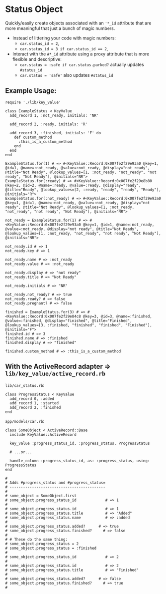
# Status Object

Quickly/easily create objects associated with an `'*_id` attribute that are more
meaningful that just a bunch of magic numbers.

* Instead of littering your code with magic numbers:
  * `car.status_id = 2`,
  * `car.status_id = 3 if car.status_id == 2`,
* Interact with the `#*_id` attribute using a proxy attribute that is more
  flexible and descriptive:
  * `car.status = :safe if car.status.parked?` actually updates `#status_id`
  * `car.status = 'safe'` also updates `#status_id`

## Example Usage:

    require './lib/key_value'

    class ExampleStatus < KeyValue
      add_record 1, :not_ready, initials: 'NR'

      add_record 2, :ready, initials: 'R'

      add_record 3, :finished, initials: 'F' do
        def custom_method
          :this_is_a_custom_method
        end
      end
    end

    ExampleStatus.for(1) # => #<KeyValue::Record:0x007fe2f29e93a0 @key=1, @id=1, @name=:not_ready, @value=:not_ready, @display="not ready", @title="Not Ready", @lookup_values=[1, :not_ready, "not_ready", "not ready", "Not Ready"], @initials="NR">
    ExampleStatus.for(:ready) # => #<KeyValue::Record:0x007fe2f29e8b80 @key=2, @id=2, @name=:ready, @value=:ready, @display="ready", @title="Ready", @lookup_values=[2, :ready, "ready", "ready", "Ready"], @initials="R">
    ExampleStatus.for(:not_ready) # => #<KeyValue::Record:0x007fe2f29e93a0 @key=1, @id=1, @name=:not_ready, @value=:not_ready, @display="not ready", @title="Not Ready", @lookup_values=[1, :not_ready, "not_ready", "not ready", "Not Ready"], @initials="NR">

    not_ready = ExampleStatus.for(1) # => #<KeyValue::Record:0x007fe2f29e93a0 @key=1, @id=1, @name=:not_ready, @value=:not_ready, @display="not ready", @title="Not Ready", @lookup_values=[1, :not_ready, "not_ready", "not ready", "Not Ready"], @initials="NR">

    not_ready.id # => 1
    not_ready.key # => 1

    not_ready.name # => :not_ready
    not_ready.value # => :not_ready

    not_ready.display # => "not ready"
    not_ready.title # => "Not Ready"

    not_ready.initials # => "NR"

    not_ready.not_ready? # => true
    not_ready.ready? # => false
    not_ready.pregnant? # => false

    finished = ExampleStatus.for(3) # => #<KeyValue::Record:0x007fe2f29e84c8 @key=3, @id=3, @name=:finished, @value=:finished, @display="finished", @title="Finished", @lookup_values=[3, :finished, "finished", "finished", "Finished"], @initials="F">
    finished.id # => 3
    finished.name # => :finished
    finished.display # => "finished"

    finished.custom_method # => :this_is_a_custom_method


## With the ActiveRecord adapter => `lib/key_value/active_record.rb`


`lib/car_status.rb`:

    class ProgressStatus < KeyValue
      add_record 0, :added
      add_record 1, :started
      add_record 2, :finished
    end


`app/models/car.rb`:

    class SomeObject < ActiveRecord::Base
      include KeyValue::ActiveRecord

      key_value :progress_status_id, :progress_status, ProgressStatus

      # ...or...

      handle_column :progress_status_id, as: :progress_status, using: ProgressStatus
    end

    #
    # Adds #progress_status and #progress_status=
    # -------------------------------------------
    #
    # some_object = SomeObject.first
    # some_object.progress_status_id             # => 1
    #
    # some_object.progress_status.id             # => 1
    # some_object.progress_status.title          # => "Added"
    # some_object.progress_status.name           # => :added
    #
    # some_object.progress_status.added?      # => true
    # some_object.progress_status.finished?     # => false
    #
    # # These do the same thing:
    # some_object.progress_status = 2
    # some_object.progress_status = :finished
    #
    # some_object.progress_status_id             # => 2
    #
    # some_object.progress_status.id             # => 2
    # some_object.progress_status.title          # => "Finished"
    #
    # some_object.progress_status.added?      # => false
    # some_object.progress_status.finished?     # => true
    #





